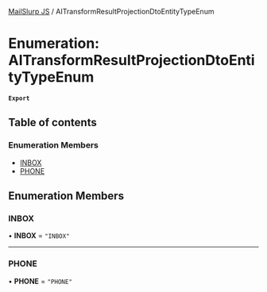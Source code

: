 [MailSlurp JS](../README.md) / AITransformResultProjectionDtoEntityTypeEnum

# Enumeration: AITransformResultProjectionDtoEntityTypeEnum

**`Export`**

## Table of contents

### Enumeration Members

- [INBOX](AITransformResultProjectionDtoEntityTypeEnum.md#inbox)
- [PHONE](AITransformResultProjectionDtoEntityTypeEnum.md#phone)

## Enumeration Members

### INBOX

• **INBOX** = ``"INBOX"``

___

### PHONE

• **PHONE** = ``"PHONE"``
